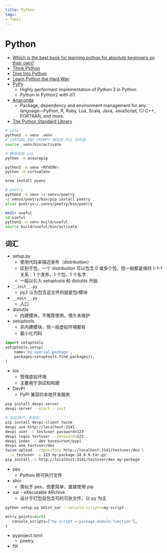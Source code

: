 ```yaml
---
title: Python
tags:
- Topic
---
```


# Python

- [Which is the best book for learning python for absolute beginners on their own?](https://www.quora.com/Which-is-the-best-book-for-learning-python-for-absolute-beginners-on-their-own)
- [Think Python](http://greenteapress.com/wp/think-python/)
- [Dive Into Python](http://www.diveintopython.net/)
- [Learn Python the Hard Way](https://learnpythonthehardway.org/book/)
- [PyPy](https://pypy.org)
  - Highly performant implementation of Python 2 in Python
  - Python in Python2 with JIT
- [Anaconda](https://github.com/conda/conda)
  - Package, dependency and environment management for any language—Python, R, Ruby, Lua, Scala, Java, JavaScript, C/ C++, FORTRAN, and more.
- [The Python Standard Library](https://docs.python.org/3/library/)

```bash
# venv
python3 -m venv .venv
# VIRTUAL_ENV_PROMPT 增加在 PS1 的内容
source .venv/bin/activate

# 确保安装 pip
python -m ensurepip

python3 -m venv <MYVENV>
python -m virtualenv

brew install pyenv

# poetry
python3 -m venv ~/.venvs/poetry
~/.venvs/poetry/bin/pip install poetry
alias poetry=~/.venvs/poetry/bin/poetry

mkdir useful
cd useful
python3 -m venv build/useful
source build/useful/bin/activate
```

## 词汇

- setup.py
  - 使用代码来描述发布（distribution）
  - 区别于包，一个 distribution 可以包含 0 或多个包，但一般都是保持 1-1-1 关系：1 个发布，1 个包，1 个名字
  - 一般以引入 setuptools 和 distutils 开始
- `__init__.py`
  - py2 认为包含这文件的就是包/模块
- `__main__.py`
  - 入口
- distutils
  - 内建模块，不推荐使用，很久未维护
- setuptools
  - 非内建模块，但一般虚拟环境都有
  - 最小化代码

```py
import setuptools
setuptools.setup(
    name='my_special_package',
    packages=setuptools.find_packages(),
)
```

- tox
  - 管理虚拟环境
  - 主要用于测试和构建
- DevPI
  - PyPI 兼容的本地开发服务

```bash
pip install devpi-server
devpi-server --start --init

# 指定用户、安装包
pip install devpi-client twine
devpi use http://localhost:3141
devpi user -c testuser password=123
devpi login testuser --password=123
devpi index -c dev bases=root/pypi
devpi use testuser/dev
twine upload --repository http://localhost:3141/testuser/dev \
  -u testuser -p 123 my-package-18.6.0.tar.gz
pip install -i http://localhost:3141/testuser/dev my-package
```

- pex
  - Python 转可执行文件
- shiv
  - 类似于 pex，但更简单，直接使用 pip
- xar - eXecutable ARchive
  - 设计于打包自包含可的可执文件，以 py 为主

```bash
python setup.py bdist_xar --console-scripts=my-script
```

```py
entry_points=dict(
   console_scripts=["my-script = package.module:function"],
)
```

- pyproject.toml
  - poetry
- flit
